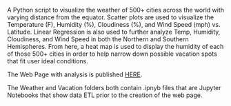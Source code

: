 A Python script to visualize the weather of 500+ cities across the world with varying distance from the equator. Scatter plots are used to visualize the Temperature (F), Humidity (%), Cloudiness (%), and Wind Speed (mph) vs. Latitude. Linear Regression is also used to further analyze Temp, Humidity, Cloudiness, and Wind Speed in both the Northern and Southern Hemispheres. From here, a heat map is used to display the humidity of each of those 500+ cities in order to help narrow down possible vacation spots that fit user ideal conditions.

The Web Page with analysis is published [HERE](https://rblevine.github.io/WeatherAndVacationVis/).

The Weather and Vacation folders both contain .ipnyb files that are Jupyter Notebooks that show data ETL prior to the creation of the web page.
